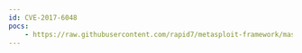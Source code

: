 ```yaml
---
id: CVE-2017-6048
pocs:
    - https://raw.githubusercontent.com/rapid7/metasploit-framework/master/modules/auxiliary/scanner/telnet/satel_cmd_exec.rb
---
```

